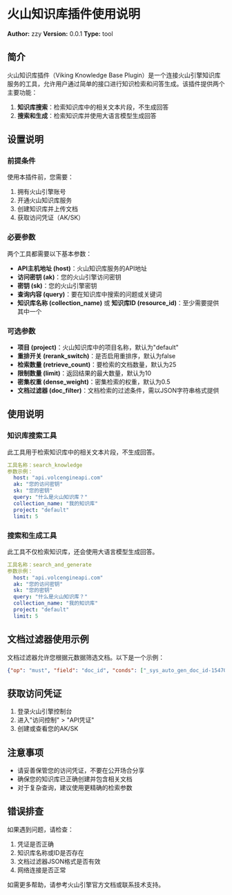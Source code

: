 



# 火山知识库插件使用说明

**Author:** zzy
**Version:** 0.0.1
**Type:** tool



## 简介

火山知识库插件（Viking Knowledge Base Plugin）是一个连接火山引擎知识库服务的工具，允许用户通过简单的接口进行知识检索和问答生成。该插件提供两个主要功能：

1. **知识库搜索**：检索知识库中的相关文本片段，不生成回答
2. **搜索和生成**：检索知识库并使用大语言模型生成回答

## 设置说明

### 前提条件

使用本插件前，您需要：

1. 拥有火山引擎账号
2. 开通火山知识库服务
3. 创建知识库并上传文档
4. 获取访问凭证（AK/SK）

### 必要参数

两个工具都需要以下基本参数：

- **API主机地址 (host)**：火山知识库服务的API地址
- **访问密钥 (ak)**：您的火山引擎访问密钥
- **密钥 (sk)**：您的火山引擎密钥
- **查询内容 (query)**：要在知识库中搜索的问题或关键词
- **知识库名称 (collection_name)** 或 **知识库ID (resource_id)**：至少需要提供其中一个

### 可选参数

- **项目 (project)**：火山知识库中的项目名称，默认为"default"
- **重排开关 (rerank_switch)**：是否启用重排序，默认为false
- **检索数量 (retrieve_count)**：要检索的文档数量，默认为25
- **限制数量 (limit)**：返回结果的最大数量，默认为10
- **密集权重 (dense_weight)**：密集检索的权重，默认为0.5
- **文档过滤器 (doc_filter)**：文档检索的过滤条件，需以JSON字符串格式提供

## 使用说明

### 知识库搜索工具

此工具用于检索知识库中的相关文本片段，不生成回答。

```yaml
工具名称：search_knowledge
参数示例：
  host: "api.volcengineapi.com"
  ak: "您的访问密钥"
  sk: "您的密钥"
  query: "什么是火山知识库？"
  collection_name: "我的知识库"
  project: "default"
  limit: 5
```

### 搜索和生成工具

此工具不仅检索知识库，还会使用大语言模型生成回答。

```yaml
工具名称：search_and_generate
参数示例：
  host: "api.volcengineapi.com"
  ak: "您的访问密钥"
  sk: "您的密钥"
  query: "什么是火山知识库？"
  collection_name: "我的知识库"
  project: "default"
  limit: 5
```

## 文档过滤器使用示例

文档过滤器允许您根据元数据筛选文档。以下是一个示例：

```json
{"op": "must", "field": "doc_id", "conds": ["_sys_auto_gen_doc_id-15470294082340384087", "_sys_auto_gen_doc_id-3695736114055028321", "_sys_auto_gen_doc_id-14567900302762393773", "_sys_auto_gen_doc_id-9120950275281633259"]}
```

## 获取访问凭证

1. 登录火山引擎控制台
2. 进入"访问控制" > "API凭证"
3. 创建或查看您的AK/SK

## 注意事项

- 请妥善保管您的访问凭证，不要在公开场合分享
- 确保您的知识库已正确创建并包含相关文档
- 对于复杂查询，建议使用更精确的检索参数

## 错误排查

如果遇到问题，请检查：

1. 凭证是否正确
2. 知识库名称或ID是否存在
3. 文档过滤器JSON格式是否有效
4. 网络连接是否正常

如需更多帮助，请参考火山引擎官方文档或联系技术支持。

